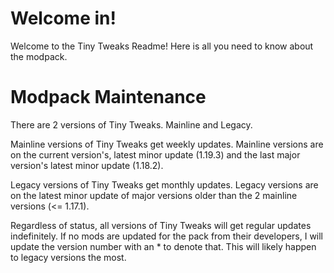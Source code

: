 # Welcome in!

Welcome to the Tiny Tweaks Readme! Here is all you need to know about the modpack.


# Modpack Maintenance 

There are 2 versions of Tiny Tweaks. Mainline and Legacy.

Mainline versions of Tiny Tweaks get weekly updates. Mainline versions are on the current version's, latest minor update (1.19.3) and the last major version's latest minor update (1.18.2).

Legacy versions of Tiny Tweaks get monthly updates. Legacy versions are on the latest minor update of major versions older than the 2 mainline versions (<= 1.17.1).

Regardless of status, all versions of Tiny Tweaks will get regular updates indefinitely. If no mods are updated for the pack from their developers, I will update the version number with an * to denote that. This will likely happen to legacy versions the most.
